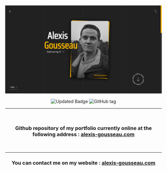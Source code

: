 <div align="center">

![Banner of the github account](./data/img/portfolio.jpg)

![Updated Badge](https://badges.pufler.dev/updated/alexis-gss/portfolio?color=ffb800)
![GitHub tag](https://img.shields.io/github/tag/alexis-gss/portfolio?color=ffb800)

---

</br>

### Github repository of my portfolio currently online at the following address : [alexis-gousseau.com](https://www.alexis-gousseau.com)

</br>

---

### You can contact me on my website : [alexis-gousseau.com](https://www.alexis-gousseau.com)

</div>